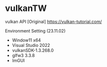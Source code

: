 # vulkanTW

vulkan API
[Original] https://vulkan-tutorial.com/  


Environment Setting (23.11.02)
- Window11 x64
- Visual Studio 2022
- vulkanSDK-1.3.268.0
- glfw3 3.3.8
- ImGUI
